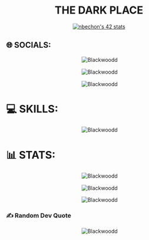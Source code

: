 <h1 align="center">THE DARK PLACE</h1>

<p align="center"> <a href="https://github.com/JaeSeoKim/badge42"><img src="https://badge42.vercel.app/api/v2/clfvaiqx8000608l6g6y0npcu/stats?cursusId=21&coalitionId=47" alt="nbechon's 42 stats" /></a>

## 🌐 SOCIALS:

<p align="center">&nbsp;<img align="center" src="https://img.shields.io/badge/Instagram-%23E4405F.svg?logo=Instagram&logoColor=white)]https://instagram.com/_nathan._b" alt="Blackwoodd" /><p>
  
<p align="center">&nbsp;<img align="center" src="[Discord](https://img.shields.io/badge/Discord-%237289DA.svg?logo=discord&logoColor=white)]https://discord.gg/Blackwood#9872" alt="Blackwoodd" /><p>
<p align="center">&nbsp;<img align="center" src="https://img.shields.io/badge/Instagram-%23E4405F.svg?logo=Instagram&logoColor=white)]https://instagram.com/_nathan._b" alt="Blackwoodd" /><p>

# 💻 SKILLS:

<p align="center">&nbsp;<img align="center" src="https://img.shields.io/badge/c-%2300599C.svg?style=for-the-badge&logo=c&logoColor=white" alt="Blackwoodd" /><p>

# 📊 STATS:

<p align="center">&nbsp;<img align="center" src="https://github-readme-stats.vercel.app/api?username=Blackwoodd&theme=tokyonight&hide_border=false&include_all_commits=true&count_private=false" alt="Blackwoodd" /><p>

<p align="center">&nbsp;<img align="center" src="https://github-readme-streak-stats.herokuapp.com/?user=Blackwoodd&theme=tokyonight&hide_border=false" alt="Blackwoodd" /><p>

<p align="center">&nbsp;<img align="center" src="https://github-readme-stats.vercel.app/api/top-langs/?username=Blackwoodd&theme=tokyonight&hide_border=false&include_all_commits=true&count_private=true&layout=compact" alt="Blackwoodd" /><p>

### ✍️ Random Dev Quote
<p align="center">&nbsp;<img align="center" src="https://quotes-github-readme.vercel.app/api?type=horizontal&theme=tokyonight" alt="Blackwoodd" /><p>
